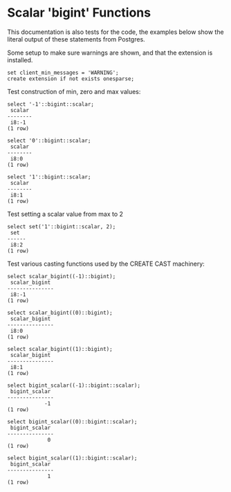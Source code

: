 # Scalar 'bigint' Functions

This documentation is also tests for the code, the examples below
show the literal output of these statements from Postgres.

Some setup to make sure warnings are shown, and that the extension
is installed.
``` postgres-console
set client_min_messages = 'WARNING';
create extension if not exists onesparse;
```
Test construction of min, zero and max values:
``` postgres-console
select '-1'::bigint::scalar;
 scalar 
--------
 i8:-1
(1 row)

select '0'::bigint::scalar;
 scalar 
--------
 i8:0
(1 row)

select '1'::bigint::scalar;
 scalar 
--------
 i8:1
(1 row)

```
Test setting a scalar value from max to 2
``` postgres-console
select set('1'::bigint::scalar, 2);
 set  
------
 i8:2
(1 row)

```
Test various casting functions used by the CREATE CAST machinery:
``` postgres-console
select scalar_bigint((-1)::bigint);
 scalar_bigint 
---------------
 i8:-1
(1 row)

select scalar_bigint((0)::bigint);
 scalar_bigint 
---------------
 i8:0
(1 row)

select scalar_bigint((1)::bigint);
 scalar_bigint 
---------------
 i8:1
(1 row)

select bigint_scalar((-1)::bigint::scalar);
 bigint_scalar 
---------------
            -1
(1 row)

select bigint_scalar((0)::bigint::scalar);
 bigint_scalar 
---------------
             0
(1 row)

select bigint_scalar((1)::bigint::scalar);
 bigint_scalar 
---------------
             1
(1 row)

```